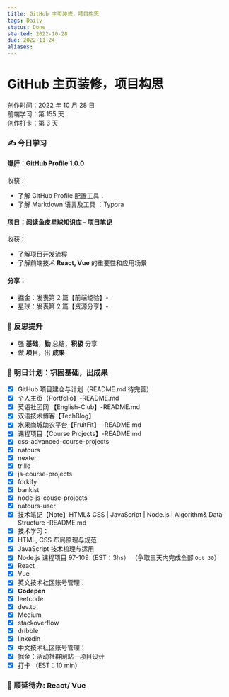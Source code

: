 ```yaml
---
title: GitHub 主页装修，项目构思
tags: Daily
status: Done
started: 2022-10-28
due: 2022-11-24
aliases: 
---
```

# GitHub 主页装修，项目构思
创作时间：2022 年 10 月 28 日  
前端学习：第 155 天  
创作打卡：第 3 天
### ✍️ 今日学习
#### 爆肝：GitHub Profile 1.0.0
收获：
- 了解 GitHub Profile 配置工具：
- 了解 Markdown 语言及工具 ：Typora
#### 项目：阅读鱼皮星球知识库 - 项目笔记
收获：
- 了解项目开发流程
- 了解前端技术 **React, Vue** 的重要性和应用场景
#### 分享：
- 掘金：发表第 2 篇【前端经验】-
- 星球：发表第 2 篇【资源分享】-
### 🔖 反思提升
- 强 **基础**，**勤** 总结，**积极** 分享
- 做 **项目**，出 **成果**
### 🔖 明日计划：巩固基础，出成果
- [x] GitHub 项目建仓与计划（README.md 待完善）
- [x] 个人主页【Portfolio】-README.md
- [x] 英语社团网 【English-Club】-README.md
- [x] 双语技术博客【TechBlog】
- [x] ~~水果商城助农平台【FruitFit】 -README.md~~
- [x] 课程项目【Course Projects】-README.md
- [x] css-advanced-course-projects
- [x] natours
- [x] nexter
- [x] trillo
- [x] js-course-projects
- [x] forkify
- [x] bankist
- [x] node-js-couse-projects
- [x] natours-user
- [x] 技术笔记【Note】HTML& CSS | JavaScript | Node.js | Algorithm& Data Structure -README.md
- [x] 技术学习：
- [x] HTML, CSS 布局原理与规范
- [x] JavaScript 技术梳理与运用
- [x] Node.js 课程项目 97-109（EST：3hs） （争取三天内完成全部 `Oct 30`）
- [x] React
- [x] Vue
- [x] 英文技术社区账号管理：
- [x] **Codepen**
- [x] leetcode
- [x] dev.to
- [x] Medium
- [x] stackoverflow
- [x] dribble
- [x] linkedin
- [x] 中文技术社区账号管理：
- [x] 掘金：活动社群网站—项目设计
- [x] 打卡 （EST：10 min）
### 🔖 顺延待办: React/ Vue
